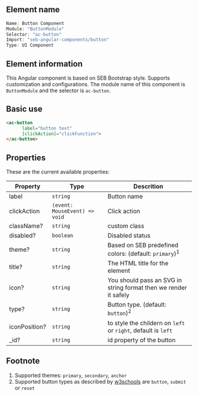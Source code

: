 
## Element name
```javascript
Name: Button Component
Module: "ButtonModule"
Selector: "ac-button"
Import: "seb-angular-components/button"
Type: UI Component
```
## Element information 
This Angular component is based on SEB Bootstrap style. Supports customization and configurations. The module name of this component is `ButtonModule` and the selector is `ac-button`.

## Basic use
```html
<ac-button
      label="button text"
      [clickAction]="clickFunction">
</ac-button>
```

## Properties
These are the current available properties:

| Property      | Type                          | Descrition                                                       |
| ------------- | ----------------------------- | ---------------------------------------------------------------- |
| label         | `string`                      | Button name                                                      |
| clickAction   | `(event: MouseEvent) => void` | Click action                                                     |
| className?    | `string`                      | custom class                                                     |
| disabled?     | `boolean`                     | Disabled status                                                  |
| theme?        | `string`                      | Based on SEB predefined colors: (default: `primary`)<sup>1</sup> |
| title?        | `string`                      | The HTML title for the element                                   |
| icon?         | `string`                      | You should pass an SVG in string format then we render it safely |
| type?         | `string`                      | Button type. (default: `button`)<sup>2<sup>                      |
| iconPosition? | `string`                      | to style the childern on `left` or `right`, default is `left`    |
| _id?          | `string`                      | id property of the button                                        |

## Footnote
1. Supported themes: `primary`, `secondary`, `anchor`
2. Supported button types as described by [w3schools](https://www.w3schools.com/tags/att_button_type.asp) are `button`, `submit` or `reset`
